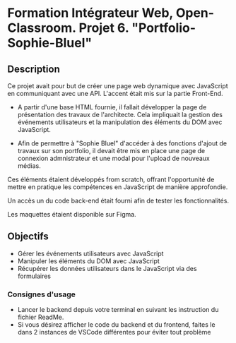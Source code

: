 # Formation Intégrateur Web, Open-Classroom. Projet 6. "Portfolio-Sophie-Bluel"

## Description 

Ce projet avait pour but de créer une page web dynamique avec JavaScript en communiquant avec une API.
L'accent était mis sur la partie Front-End.

* A partir d'une base HTML fournie, il fallait développer la page de présentation des travaux de l'architecte.
Cela impliquait la gestion des événements utilisateurs et la manipulation des éléments du DOM avec JavaScript.

* Afin de permettre à "Sophie Bluel" d'accéder à des fonctions d'ajout de travaux sur son portfolio, il devait être mis en place une page de connexion admnistrateur et une modal pour l'upload de nouveaux médias.

Ces éléments étaient développés from scratch, offrant l'opportunité de mettre en pratique les compétences en JavaScript de manière approfondie.

Un accès un du code back-end était fourni afin de tester les fonctionnalités.

Les maquettes étaient disponible sur Figma.
 
## Objectifs

* Gérer les événements utilisateurs avec JavaScript
* Manipuler les éléments du DOM avec JavaScript
* Récupérer les données utilisateurs dans le JavaScript via des formulaires

### Consignes d'usage

 * Lancer le backend depuis votre terminal en suivant les instruction du fichier ReadMe.
 * Si vous désirez afficher le code du backend et du frontend, faites le dans 2 instances de VSCode différentes pour éviter tout problème
